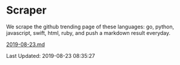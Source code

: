 # Scraper

We scrape the github trending page of these languages: go, python, javascript, swift, html, ruby, and push a markdown result everyday.

[2019-08-23.md](https://github.com/henson/Scraper/blob/master/2019-08-23.md)

Last Updated: 2019-08-23 08:35:27